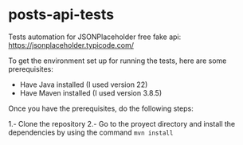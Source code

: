 # posts-api-tests

Tests automation for JSONPlaceholder free fake api: https://jsonplaceholder.typicode.com/

To get the environment set up for running the tests, here are some prerequisites:

- Have Java installed (I used version 22)
- Have Maven installed (I used version 3.8.5)

Once you have the prerequisites, do the following steps:

1.- Clone the repository
2.- Go to the proyect directory and install the dependencies by using the command `mvn install`
